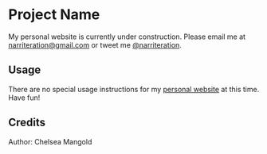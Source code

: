 # Project Name

My personal website is currently under construction. Please email me at narriteration@gmail.com or tweet me [@narriteration](www.twitter.com/narriteration).  

## Usage

There are no special usage instructions for my [personal website](narriteration.github.io) at this time. Have fun!

## Credits

Author: Chelsea Mangold
